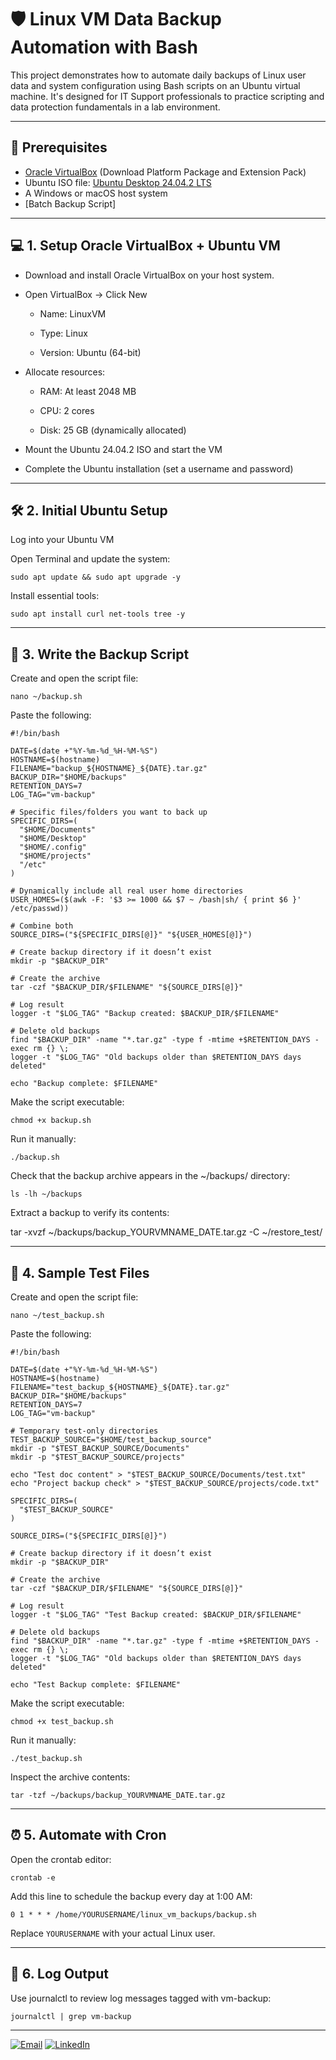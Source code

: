 # 🛡️ Linux VM Data Backup Automation with Bash

This project demonstrates how to automate daily backups of Linux user data and system configuration using Bash scripts on an Ubuntu virtual machine. It's designed for IT Support professionals to practice scripting and data protection fundamentals in a lab environment.

---

## 🧰 Prerequisites

- [Oracle VirtualBox](https://www.virtualbox.org/wiki/Downloads) (Download Platform Package and Extension Pack)
- Ubuntu ISO file: [Ubuntu Desktop 24.04.2 LTS](https://ubuntu.com/download/desktop)
- A Windows or macOS host system
- [Batch Backup Script]

---

## 💻 1. Setup Oracle VirtualBox + Ubuntu VM

- Download and install Oracle VirtualBox on your host system.

- Open VirtualBox → Click New

  - Name: LinuxVM

  - Type: Linux

  - Version: Ubuntu (64-bit)

- Allocate resources:

  - RAM: At least 2048 MB

  - CPU: 2 cores

  - Disk: 25 GB (dynamically allocated)

- Mount the Ubuntu 24.04.2 ISO and start the VM

- Complete the Ubuntu installation (set a username and password)

---

## 🛠️ 2. Initial Ubuntu Setup
Log into your Ubuntu VM

Open Terminal and update the system:

```
sudo apt update && sudo apt upgrade -y
```

Install essential tools:

```
sudo apt install curl net-tools tree -y
```

---

## 📝 3. Write the Backup Script

Create and open the script file:

```
nano ~/backup.sh
```

Paste the following:

```
#!/bin/bash

DATE=$(date +"%Y-%m-%d_%H-%M-%S")
HOSTNAME=$(hostname)
FILENAME="backup_${HOSTNAME}_${DATE}.tar.gz"
BACKUP_DIR="$HOME/backups"
RETENTION_DAYS=7
LOG_TAG="vm-backup"

# Specific files/folders you want to back up
SPECIFIC_DIRS=(
  "$HOME/Documents"
  "$HOME/Desktop"
  "$HOME/.config"
  "$HOME/projects"
  "/etc"
)

# Dynamically include all real user home directories
USER_HOMES=($(awk -F: '$3 >= 1000 && $7 ~ /bash|sh/ { print $6 }' /etc/passwd))

# Combine both
SOURCE_DIRS=("${SPECIFIC_DIRS[@]}" "${USER_HOMES[@]}")

# Create backup directory if it doesn’t exist
mkdir -p "$BACKUP_DIR"

# Create the archive
tar -czf "$BACKUP_DIR/$FILENAME" "${SOURCE_DIRS[@]}"

# Log result
logger -t "$LOG_TAG" "Backup created: $BACKUP_DIR/$FILENAME"

# Delete old backups
find "$BACKUP_DIR" -name "*.tar.gz" -type f -mtime +$RETENTION_DAYS -exec rm {} \;
logger -t "$LOG_TAG" "Old backups older than $RETENTION_DAYS days deleted"

echo "Backup complete: $FILENAME"
```

Make the script executable:

```
chmod +x backup.sh
```

Run it manually:

```
./backup.sh
```

Check that the backup archive appears in the ~/backups/ directory:

```
ls -lh ~/backups
```

Extract a backup to verify its contents:

tar -xvzf ~/backups/backup_YOURVMNAME_DATE.tar.gz -C ~/restore_test/

---

## 📁 4. Sample Test Files

Create and open the script file:

```
nano ~/test_backup.sh
```

Paste the following:

```
#!/bin/bash

DATE=$(date +"%Y-%m-%d_%H-%M-%S")
HOSTNAME=$(hostname)
FILENAME="test_backup_${HOSTNAME}_${DATE}.tar.gz"
BACKUP_DIR="$HOME/backups"
RETENTION_DAYS=7
LOG_TAG="vm-backup"

# Temporary test-only directories
TEST_BACKUP_SOURCE="$HOME/test_backup_source"
mkdir -p "$TEST_BACKUP_SOURCE/Documents"
mkdir -p "$TEST_BACKUP_SOURCE/projects"

echo "Test doc content" > "$TEST_BACKUP_SOURCE/Documents/test.txt"
echo "Project backup check" > "$TEST_BACKUP_SOURCE/projects/code.txt"

SPECIFIC_DIRS=(
  "$TEST_BACKUP_SOURCE"
)

SOURCE_DIRS=("${SPECIFIC_DIRS[@]}")

# Create backup directory if it doesn’t exist
mkdir -p "$BACKUP_DIR"

# Create the archive
tar -czf "$BACKUP_DIR/$FILENAME" "${SOURCE_DIRS[@]}"

# Log result
logger -t "$LOG_TAG" "Test Backup created: $BACKUP_DIR/$FILENAME"

# Delete old backups
find "$BACKUP_DIR" -name "*.tar.gz" -type f -mtime +$RETENTION_DAYS -exec rm {} \;
logger -t "$LOG_TAG" "Old backups older than $RETENTION_DAYS days deleted"

echo "Test Backup complete: $FILENAME"
```

Make the script executable:

```
chmod +x test_backup.sh
```

Run it manually:

```
./test_backup.sh
```

Inspect the archive contents:

```
tar -tzf ~/backups/backup_YOURVMNAME_DATE.tar.gz
```

---

## ⏰ 5. Automate with Cron

Open the crontab editor:

```
crontab -e
```

Add this line to schedule the backup every day at 1:00 AM:

```
0 1 * * * /home/YOURUSERNAME/linux_vm_backups/backup.sh
```

Replace `YOURUSERNAME` with your actual Linux user.

---

## 🧾 6. Log Output

Use journalctl to review log messages tagged with vm-backup:

```
journalctl | grep vm-backup
```

---

[![Email](https://img.shields.io/badge/Gmail-D14836?style=for-the-badge&logo=gmail&logoColor=white)](mailto:kennymiranda000@gmail.com)
[![LinkedIn](https://img.shields.io/badge/LinkedIn-0077B5?style=for-the-badge&logo=linkedin&logoColor=white)](https://linkedin.com/in/kenneth-miranda-xyz)
